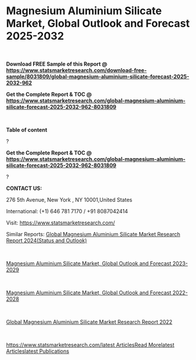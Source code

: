 <h1>Magnesium Aluminium Silicate Market, Global Outlook and Forecast 2025-2032</h1><br/><p><strong>Download FREE Sample of this Report @ <a href="https://www.statsmarketresearch.com/download-free-sample/8031809/global-magnesium-aluminium-silicate-forecast-2025-2032-962">https://www.statsmarketresearch.com/download-free-sample/8031809/global-magnesium-aluminium-silicate-forecast-2025-2032-962</a></strong></p>
 
 
 
 <div><b>Get the Complete Report & TOC @ <a href="https://www.statsmarketresearch.com/global-magnesium-aluminium-silicate-forecast-2025-2032-962-8031809">https://www.statsmarketresearch.com/global-magnesium-aluminium-silicate-forecast-2025-2032-962-8031809</a></b></div>
 
 
 
 <p><br />
 
 <b>Table of content</b></p>
 
 
 
 <p>? </p>
 
 
 
 <div><b>Get the Complete Report & TOC @ <a href="https://www.statsmarketresearch.com/global-magnesium-aluminium-silicate-forecast-2025-2032-962-8031809">https://www.statsmarketresearch.com/global-magnesium-aluminium-silicate-forecast-2025-2032-962-8031809</a></b></div>
 
 
 
 <p>? </p>
 
 
 
 <p><b>CONTACT US:</b><br />
 
 276 5th Avenue, New York , NY 10001,United States<br />
 
 International: (+1) 646 781 7170 / +91 8087042414<br />
 
 Visit: <a href="https://www.statsmarketresearch.com/">https://www.statsmarketresearch.com/</a><br />
 
 Similar Reports: <a href="https://www.statsmarketresearch.com/global-magnesium-aluminium-silicate-forecast-2025-2032-962-8031809">Global Magnesium Aluminium Silicate Market Research Report 2024(Status and Outlook)</a><br />
 
 <br />
 
 <a href="https://www.statsmarketresearch.com/global-magnesium-aluminium-silicate-forecast-2025-2032-962-8031809">Magnesium Aluminium Silicate Market, Global Outlook and Forecast 2023-2029</a><br />
 
 <br />
 
 <a href="https://www.statsmarketresearch.com/global-magnesium-aluminium-silicate-forecast-2025-2032-962-8031809">Magnesium Aluminium Silicate Market, Global Outlook and Forecast 2022-2028</a><br />
 
 <br />
 
 <a href="https://www.statsmarketresearch.com/global-magnesium-aluminium-silicate-forecast-2025-2032-962-8031809">Global Magnesium Aluminium Silicate Market Research Report 2022</a><br />
 
 <br />
 
 <a href="https://gyeongbokgung.com">https://www.statsmarketresearch.com/</a><a href="https://hallyeomaritime.com">latest Articles</a><a href="https://jingwansa.com">Read More</a><a href="https://nguoiviet.jp/">latest Articles</a><a href="https://www.intelmarketresearch.com/">latest Publications</a></p>